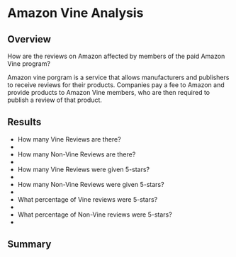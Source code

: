 # Amazon Vine Analysis

## Overview
How are the reviews on Amazon affected by members of the paid Amazon Vine program? 

Amazon vine porgram is a service that allows manufacturers and publishers to receive reviews for their products. Companies pay a fee to Amazon and provide products to Amazon Vine members, who are then required to publish a review of that product. 

## Results

- How many Vine Reviews are there?
- 
- How many Non-Vine Reviews are there?
- 
- How many Vine Reviews were given 5-stars?
- 
- How many Non-Vine Reviews were given 5-stars?
- 
- What percentage of Vine reviews were 5-stars? 
- 
- What percentage of Non-Vine reviews were 5-stars?
- 

## Summary
